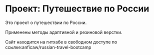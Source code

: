 # Проект: Путешествие по России




Это проект о путешествии по России.

Применены методы адаптивной и резиновой  верстки.

Сайт находится на гитхабе в свободном доступе по ссылке:anficaw/russian-travel-bootcamp
